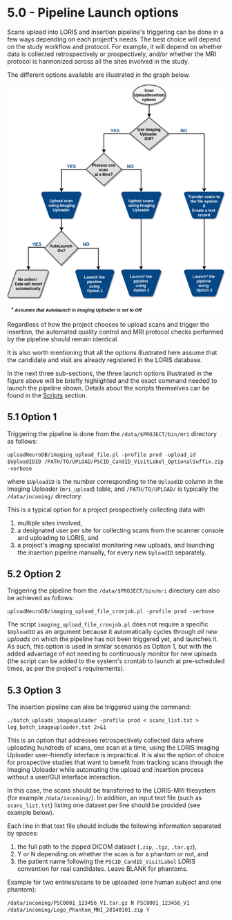 # 5.0 - Pipeline Launch options

Scans upload into LORIS and insertion pipeline's triggering can be done in a few 
ways depending on each project's needs. The best choice will depend on the study 
workflow and protocol. For example, it will depend on whether data is collected 
retrospectively or prospectively, and/or whether the MRI protocol is harmonized 
across all the sites involved in the study.

The different options available are illustrated in the graph below.

![PipelineLaunchOptions](images/PipelineLaunchOptions.png)

Regardless of how the project chooses to upload scans and trigger the insertion, 
the automated quality control and MRI protocol checks performed by the pipeline 
should remain identical.

It is also worth mentioning that all the options illustrated here assume that 
the candidate and visit are already registered in the LORIS database.


In the next three sub-sections, the three launch options illustrated in the 
figure above will be briefly highlighted and the exact command needed to launch 
the pipeline shown.
Details about the scripts themselves can be found in the [Scripts](04-Scripts.md)
section.
 
## 5.1 Option 1

Triggering the pipeline is done from the `/data/$PROJECT/bin/mri` directory as 
follows:

```
uploadNeuroDB/imaging_upload_file.pl -profile prod -upload_id $UploadIDID /PATH/TO/UPLOAD/PSCID_CandID_VisitLabel_OptionalSuffix.zip -verbose
```

where `$UploadID` is the number corresponding to the `UploadID` column in the 
Imaging Uploader (`mri_upload`) table, and `/PATH/TO/UPLOAD/` is typically the 
`/data/incoming/` directory.

This is a typical option for a project prospectively collecting data with 

1. multiple sites involved, 
2. a designated user per site for collecting scans from the scanner console and 
uploading to LORIS, and 
3. a project's imaging specialist monitoring new uploads, and launching the 
insertion pipeline manually, for every new `UploadID` separately. 

## 5.2 Option 2 

Triggering the pipeline from the `/data/$PROJECT/bin/mri` directory can also be 
achieved as follows: 

```
uploadNeuroDB/imaging_upload_file_cronjob.pl -profile prod -verbose
```
                                
The script `imaging_upload_file_cronjob.pl` does not require a specific 
`$UploadID` as an argument because it automatically cycles through 
*all new uploads* on which the pipeline has not been triggered yet, and 
launches it. As such, this option is used in similar scenarios as Option 1, 
but with the added advantage of not needing to continuously monitor for new 
uploads (the script can be added to the system's crontab to launch at 
pre-scheduled times, as per the project's requirements).



## 5.3 Option 3

The insertion pipeline can also be triggered using the command:
```
./batch_uploads_imageuploader -profile prod < scans_list.txt > log_batch_imageuploader.txt 2>&1 

```

This is an option that addresses retrospectively collected data where uploading 
hundreds of scans, one scan at a time, using the LORIS Imaging Uploader 
user-friendly interface is impractical. It is also the option of choice for 
prospective studies that want to benefit from tracking scans through the Imaging 
Uploader while automating the upload and insertion process without a user/GUI 
interface interaction. 

In this case, the scans should be transferred to the LORIS-MRI filesystem (for 
example `/data/incoming/`). In addition, an input text file (such as 
`scans_list.txt`) listing one dataset per line should be provided (see example 
below).

Each line in that text file should include the following information separated 
by spaces:

1. the full path to the zipped DICOM dataset (`.zip`, `.tgz`, `.tar.gz`), 
2. Y or N depending on whether the scan is for a phantom or not, and
3. the patient name following the `PSCID_CandID_VisitLabel` LORIS convention for 
real candidates. Leave BLANK for phantoms.


Example for two entries/scans to be uploaded (one human subject and one phantom):

```
/data/incoming/PSC0001_123456_V1.tar.gz N PSC0001_123456_V1
/data/incoming/Lego_Phantom_MNI_20140101.zip Y
```


